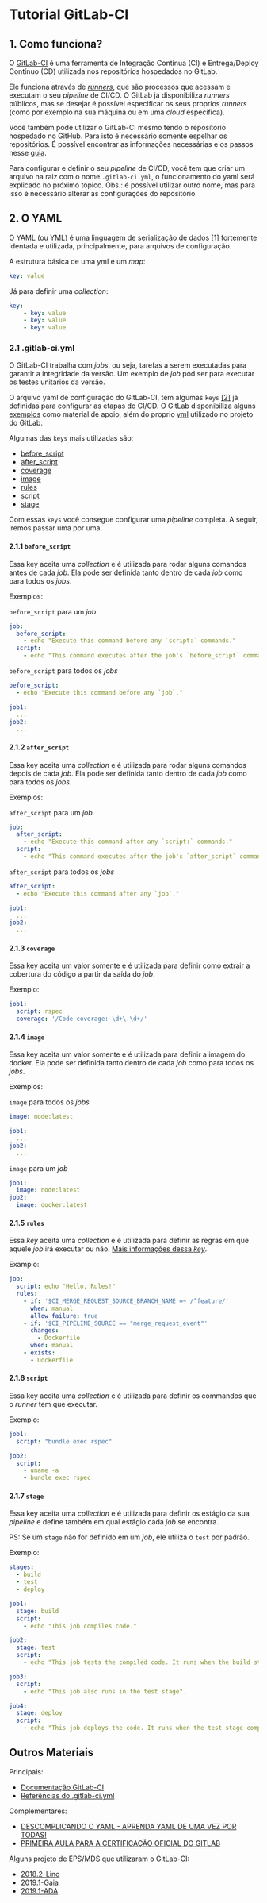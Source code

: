 # Tutorial GitLab-CI

## 1. Como funciona?

O [GitLab-CI](https://docs.gitlab.com/ee/ci/) é uma ferramenta de Integração Contínua (CI) e Entrega/Deploy Contínuo (CD) utilizada nos repositórios hospedados no GitLab. 

Ele funciona através de [_runners_](https://docs.gitlab.com/ee/ci/runners/index.html), que são processos que acessam e executam o seu _pipeline_ de CI/CD. O GitLab já disponibiliza _runners_ públicos, mas se desejar é possível especificar os seus proprios _runners_ (como por exemplo na sua máquina ou em uma _cloud_ específica).

Você também pode utilizar o GitLab-CI mesmo tendo o reposítorio hospedado no GitHub. Para isto é necessário somente espelhar os repositórios. É possível encontrar as informações necessárias e os passos nesse [guia](https://docs.gitlab.com/ee/ci/ci_cd_for_external_repos/github_integration.html).

Para configurar e definir o seu _pipeline_ de CI/CD, você tem que criar um arquivo na raiz com o nome `.gitlab-ci.yml`, o funcionamento do yaml será explicado no próximo tópico. Obs.: é possível utilizar outro nome, mas para isso é necessário alterar as configurações do repositório.

## 2. O YAML

O YAML (ou YML) é uma linguagem de serialização de dados [[1]](https://circleci.com/blog/what-is-yaml-a-beginner-s-guide/?utm_medium=SEM&utm_source=gnb&utm_campaign=SEM-gnb-DSA-Eng-ni&utm_content=&utm_term=dynamicSearch-&gclid=Cj0KCQjwg7KJBhDyARIsAHrAXaF1Jr_TpoPt0du-qsfsvqVs7rOEXlF6_ogTI24eSx4uxWYcb0-M4b0aAuQIEALw_wcB) fortemente identada e utilizada, principalmente, para arquivos de configuração.

A estrutura básica de uma yml é um _map_:

``` yaml
key: value
```

Já para definir uma _collection_:

``` yaml
key: 
    - key: value
    - key: value
    - key: value
```

### 2.1 .gitlab-ci.yml

O GitLab-CI trabalha com _jobs_, ou seja, tarefas a serem executadas para garantir a integridade da versão. Um exemplo de _job_ pod ser para executar os testes unitários da versão.

O arquivo yaml de configuração do GitLab-CI, tem algumas `keys` [[2]](https://docs.gitlab.com/ee/ci/yaml/) já definidas para configurar as etapas do CI/CD. O GitLab disponibiliza alguns [exemplos](https://docs.gitlab.com/ee/ci/examples/index.html) como material de apoio, além do proprio [yml](https://gitlab.com/gitlab-org/gitlab/-/blob/master/.gitlab-ci.yml) utilizado no projeto do GitLab.

Algumas das `keys` mais utilizadas são:

- [before_script](#211-before_script)
- [after_script](#212-after_script)
- [coverage](#213-coverage)
- [image](#214-image)
- [rules](#215-rules)
- [script](#216-script)
- [stage](#217-stage)

Com essas `keys` você consegue configurar uma _pipeline_ completa. A seguir, iremos passar uma por uma.

#### 2.1.1 `before_script`

Essa key aceita uma _collection_ e é utilizada para rodar alguns comandos antes de cada _job_. Ela pode ser definida tanto dentro de cada _job_ como para todos os _jobs_.

Exemplos:

`before_script` para um _job_
``` yaml
job:
  before_script:
    - echo "Execute this command before any `script:` commands."
  script:
    - echo "This command executes after the job's `before_script` commands."
```

`before_script` para todos os _jobs_
```yaml
before_script:
  - echo "Execute this command before any `job`."

job1:
  ...
job2:
  ...
```

#### 2.1.2 `after_script`

Essa key aceita uma _collection_ e é utilizada para rodar alguns comandos depois de cada _job_. Ela pode ser definida tanto dentro de cada _job_ como para todos os _jobs_.

Exemplos:

`after_script` para um _job_
``` yaml
job:
  after_script:
    - echo "Execute this command after any `script:` commands."
  script:
    - echo "This command executes after the job's `after_script` commands."
```

`after_script` para todos os _jobs_
```yaml
after_script:
  - echo "Execute this command after any `job`."

job1:
  ...
job2:
  ...
```

#### 2.1.3 `coverage`

Essa key aceita um valor somente e é utilizada para definir como extrair a cobertura do código a partir da saída do _job_.

Exemplo:

``` yaml
job1:
  script: rspec
  coverage: '/Code coverage: \d+\.\d+/'
```

#### 2.1.4 `image`

Essa key aceita um valor somente e é utilizada para definir a imagem do docker. Ela pode ser definida tanto dentro de cada _job_ como para todos os _jobs_.

Exemplos:

`image` para todos os _jobs_
``` yaml
image: node:latest

job1:
  ...
job2:
  ...
```

`image` para um _job_
``` yaml
job1:
  image: node:latest
job2:
  image: docker:latest
```

#### 2.1.5 `rules`

Essa _key_ aceita uma _collection_ e é utilizada para definir as regras em que aquele _job_ irá executar ou não. [Mais informações dessa _key_](https://docs.gitlab.com/ee/ci/yaml/#rules).

Examplo:

```yaml
job:
  script: echo "Hello, Rules!"
  rules:
    - if: '$CI_MERGE_REQUEST_SOURCE_BRANCH_NAME =~ /^feature/'
      when: manual
      allow_failure: true
    - if: '$CI_PIPELINE_SOURCE == "merge_request_event"'
      changes:
        - Dockerfile
      when: manual
    - exists:
      - Dockerfile
```

#### 2.1.6 `script`

Essa key aceita uma _collection_ e é utilizada para definir os commandos que o _runner_ tem que executar.

Exemplo:

``` yaml
job1:
  script: "bundle exec rspec"

job2:
  script:
    - uname -a
    - bundle exec rspec
```

#### 2.1.7 `stage`

Essa key aceita uma _collection_ e é utilizada para definir os estágio da sua _pipeline_ e define também em qual estágio cada _job_ se encontra.

PS: Se um `stage` não for definido em um _job_, ele utiliza o `test` por padrão.

Exemplo:

``` yaml
stages:
  - build
  - test
  - deploy

job1:
  stage: build
  script:
    - echo "This job compiles code."

job2:
  stage: test
  script:
    - echo "This job tests the compiled code. It runs when the build stage completes."

job3:
  script:
    - echo "This job also runs in the test stage".

job4:
  stage: deploy
  script:
    - echo "This job deploys the code. It runs when the test stage completes."
```

## Outros Materiais

Principais:
  - [Documentação GitLab-CI](https://docs.gitlab.com/ee/ci/)
  - [Referências do .gitlab-ci.yml](https://docs.gitlab.com/ee/ci/yaml/)

Complementares:
- [DESCOMPLICANDO O YAML - APRENDA YAML DE UMA VEZ POR TODAS!](https://www.youtube.com/watch?v=JOtIVGy1SgE)
- [PRIMEIRA AULA PARA A CERTIFICAÇÃO OFICIAL DO GITLAB](https://www.youtube.com/watch?v=SMzaAP09BD4)

Alguns projeto de EPS/MDS que utilizaram o GitLab-CI:

- [2018.2-Lino](https://github.com/BotLino)
- [2019.1-Gaia](https://github.com/BotGaia)
- [2019.1-ADA](https://github.com/fga-eps-mds/2019.1-ADA)
